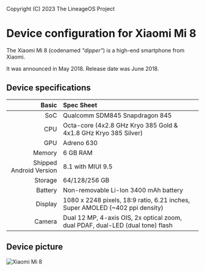 Copyright (C) 2023 The LineageOS Project

Device configuration for Xiaomi Mi 8
=========================================

The Xiaomi Mi 8 (codenamed _"dipper"_) is a high-end smartphone from Xiaomi.

It was announced in May 2018. Release date was June 2018.

## Device specifications

Basic   | Spec Sheet
-------:|:-------------------------
SoC     | Qualcomm SDM845 Snapdragon 845
CPU     | Octa-core (4x2.8 GHz Kryo 385 Gold & 4x1.8 GHz Kryo 385 Silver)
GPU     | Adreno 630
Memory  | 6 GB RAM
Shipped Android Version | 8.1 with MIUI 9.5
Storage | 64/128/256 GB
Battery | Non-removable Li-Ion 3400 mAh battery
Display | 1080 x 2248 pixels, 18:9 ratio, 6.21 inches, Super AMOLED (~402 ppi density)
Camera  | Dual 12 MP, 4-axis OIS, 2x optical zoom, dual PDAF, dual-LED (dual tone) flash

## Device picture

![Xiaomi Mi 8](https://xiaomi-mi.com/uploads/CatalogueImage/01_b_16982_1527780977.jpg "Xiaomi Mi 8 in black")
